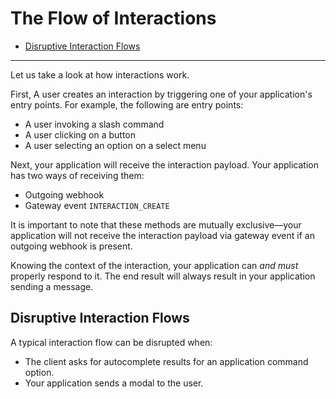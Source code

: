 # The Flow of Interactions

- [Disruptive Interaction Flows](#disruptive-interaction-flows)

---

Let us take a look at how interactions work.

First, A user creates an interaction by triggering one of your application's
entry points. For example, the following are entry points:

- A user invoking a slash command
- A user clicking on a button
- A user selecting an option on a select menu

Next, your application will receive the interaction payload. Your application
has two ways of receiving them:

- Outgoing webhook
- Gateway event `INTERACTION_CREATE`

It is important to note that these methods are mutually exclusive&mdash;your
application will not receive the interaction payload via gateway event if an
outgoing webhook is present.

Knowing the context of the interaction, your application can _and must_ properly
respond to it. The end result will always result in your application sending a
message.

## Disruptive Interaction Flows

A typical interaction flow can be disrupted when:

- The client asks for autocomplete results for an application command option.
- Your application sends a modal to the user.
